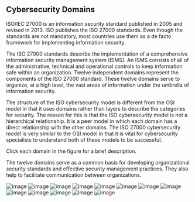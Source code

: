 ## Cybersecurity Domains

ISO/IEC 27000 is an information security standard published in 2005 and revised in 2013. ISO publishes the ISO 27000 standards. Even though the standards are not mandatory, most countries use them as a de facto framework for implementing information security.

The ISO 27000 standards describe the implementation of a comprehensive information security management system (ISMS). An ISMS consists of all of the administrative, technical and operational controls to keep information safe within an organization. Twelve independent domains represent the components of the ISO 27000 standard. These twelve domains serve to organize, at a high level, the vast areas of information under the umbrella of information security.

The structure of the ISO cybersecurity model is different from the OSI model in that it uses domains rather than layers to describe the categories for security. The reason for this is that the ISO cybersecurity model is not a hierarchical relationship. It is a peer model in which each domain has a direct relationship with the other domains. The ISO 27000 cybersecurity model is very similar to the OSI model in that it is vital for cybersecurity specialists to understand both of these models to be successful.

Click each domain in the figure for a brief description.

The twelve domains serve as a common basis for developing organizational security standards and effective security management practices. They also help to facilitate communication between organizations.

![image](https://github.com/adeleke123/I4GCybersecurity/assets/51156057/36038ad9-e0e4-4cbb-b11c-a19583e4029c)
![image](https://github.com/adeleke123/I4GCybersecurity/assets/51156057/74502cab-a541-42af-8f7c-e97d20d0e457)
![image](https://github.com/adeleke123/I4GCybersecurity/assets/51156057/b39f376a-5421-4dde-8ef7-fd202e1cc3da)
![image](https://github.com/adeleke123/I4GCybersecurity/assets/51156057/8e5eafea-ebd7-4b4b-8ac6-ec45be8adbbb)
![image](https://github.com/adeleke123/I4GCybersecurity/assets/51156057/cfccc549-3bd6-4eb7-94fa-c54fb6cd8cea)
![image](https://github.com/adeleke123/I4GCybersecurity/assets/51156057/e8ec1e57-605e-4001-9f3e-4e99fa595a0a)
![image](https://github.com/adeleke123/I4GCybersecurity/assets/51156057/b150ff01-7f7e-4465-aad3-88bc97e2b778)
![image](https://github.com/adeleke123/I4GCybersecurity/assets/51156057/901062e8-d9f1-47f7-a593-3114d702f13d)
![image](https://github.com/adeleke123/I4GCybersecurity/assets/51156057/b2f17d91-3429-4eca-b985-bc46c7b01203)
![image](https://github.com/adeleke123/I4GCybersecurity/assets/51156057/35de071a-6b78-4f3c-bcbf-bf59451e7dfe)
![image](https://github.com/adeleke123/I4GCybersecurity/assets/51156057/b29e6821-a506-465c-b4aa-200afa4cd2d1)
![image](https://github.com/adeleke123/I4GCybersecurity/assets/51156057/3d054f96-f912-4db0-9c2c-9abba687e8b9)
![image](https://github.com/adeleke123/I4GCybersecurity/assets/51156057/15977488-fd26-4adb-adec-8725260f7546)
